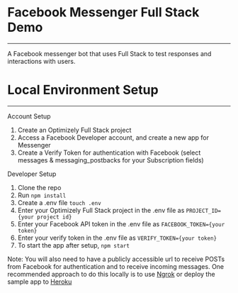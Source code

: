 # Facebook Messenger Full Stack Demo

---

A Facebook messenger bot that uses Full Stack to test responses and interactions with users.

# Local Environment Setup

---
Account Setup
1. Create an Optimizely Full Stack project
2. Access a Facebook Developer account, and create a new app for Messenger [](https://developers.facebook.com/docs/messenger-platform/guides/quick-start)
3. Create a Verify Token for authentication with Facebook (select messages & messaging_postbacks for your Subscription fields)

Developer Setup
1. Clone the repo
2. Run ```npm install```
3. Create a .env file ```touch .env```
4. Enter your Optimizely Full Stack project in the .env file as ```PROJECT_ID={your project id}```
5. Enter your Facebook API token in the .env file as ```FACEBOOK_TOKEN={your token}```
6. Enter your verify token in the .env file as ```VERIFY_TOKEN={your token}```
6. To start the app after setup, ```npm start```

Note: You will also need to have a publicly accessible url to receive POSTs from Facebook for authentication and to receive incoming messages. One recommended approach to do this locally is to use [Ngrok](https://www.npmjs.com/package/ngrok) or deploy the sample app to [Heroku](https://devcenter.heroku.com/articles/getting-started-with-nodejs)
